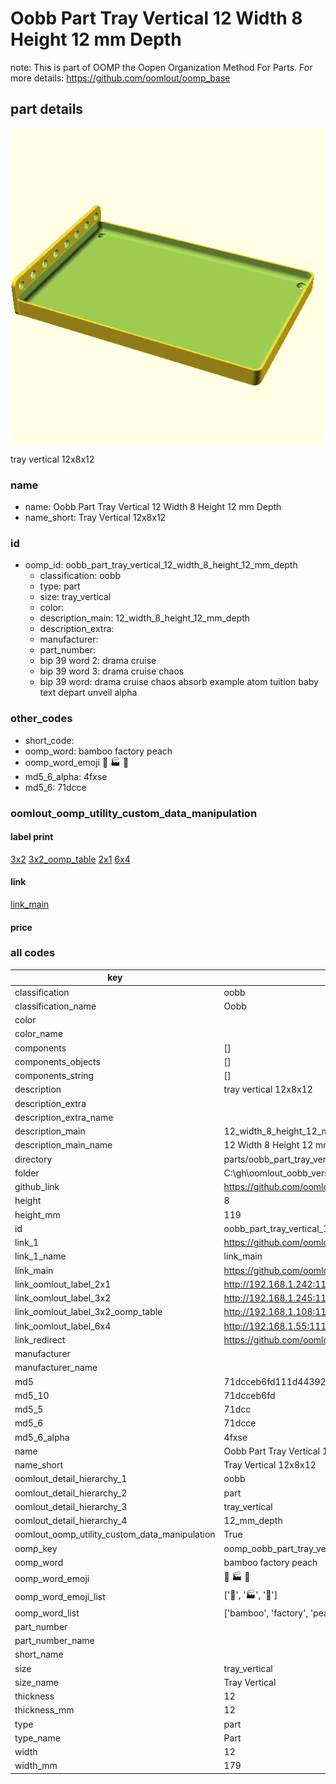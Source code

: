 # Oobb Part Tray Vertical 12 Width 8 Height 12 mm Depth  

note: This is part of OOMP the Oopen Organization Method For Parts. For more details: https://github.com/oomlout/oomp_base

##  part details
  

[![](3dpr.png)](3dpr.png)

tray vertical 12x8x12



### name
* name: Oobb Part Tray Vertical 12 Width 8 Height 12 mm Depth
* name_short: Tray Vertical 12x8x12 
### id
* oomp_id: oobb_part_tray_vertical_12_width_8_height_12_mm_depth
  * classification: oobb
  * type: part
  * size: tray_vertical
  * color: 
  * description_main: 12_width_8_height_12_mm_depth
  * description_extra: 
  * manufacturer: 
  * part_number: 
  * bip 39 word 2: drama cruise
  * bip 39 word 3: drama cruise chaos
  * bip 39 word: drama cruise chaos absorb example atom tuition baby text depart unveil alpha

### other_codes
* short_code: 
* oomp_word: bamboo factory peach
* oomp_word_emoji :bamboo: :factory: :peach:
* md5_6_alpha: 4fxse
* md5_6: 71dcce






### oomlout_oomp_utility_custom_data_manipulation
#### label print
[3x2](http://192.168.1.245:1112/?label=oomp%204fxse)
[3x2_oomp_table](http://192.168.1.108:1112/?label=oomp%204fxse)
[2x1](http://192.168.1.242:1112/?label=oomp%204fxse)
[6x4](http://192.168.1.55:1112/?label=oomp%204fxse)    

#### link

[link_main](https://github.com/oomlout/oomlout_oobb_version_4_generated_parts/tree/main/navigation_oomp/oobb/part/tray_vertical/12_width_8_height_12_mm_depth/part)                              

#### price







### all codes 
| key | value |  
| --- | --- |  
| classification | oobb |  
| classification_name | Oobb |  
| color |  |  
| color_name |  |  
| components | [] |  
| components_objects | [] |  
| components_string | [] |  
| description | tray vertical 12x8x12 |  
| description_extra |  |  
| description_extra_name |  |  
| description_main | 12_width_8_height_12_mm_depth |  
| description_main_name | 12 Width 8 Height 12 mm Depth |  
| directory | parts/oobb_part_tray_vertical_12_width_8_height_12_mm_depth |  
| folder | C:\gh\oomlout_oobb_version_4_generated_parts\parts\oobb_part_tray_vertical_12_width_8_height_12_mm_depth |  
| github_link | https://github.com/oomlout/oomlout_oomp_part_src/tree/main/parts/oobb_part_tray_vertical_12_width_8_height_12_mm_depth |  
| height | 8 |  
| height_mm | 119 |  
| id | oobb_part_tray_vertical_12_width_8_height_12_mm_depth |  
| link_1 | https://github.com/oomlout/oomlout_oobb_version_4_generated_parts/tree/main/navigation_oomp/oobb/part/tray_vertical/12_width_8_height_12_mm_depth/part |  
| link_1_name | link_main |  
| link_main | https://github.com/oomlout/oomlout_oobb_version_4_generated_parts/tree/main/navigation_oomp/oobb/part/tray_vertical/12_width_8_height_12_mm_depth/part |  
| link_oomlout_label_2x1 | http://192.168.1.242:1112/?label=oomp%204fxse |  
| link_oomlout_label_3x2 | http://192.168.1.245:1112/?label=oomp%204fxse |  
| link_oomlout_label_3x2_oomp_table | http://192.168.1.108:1112/?label=oomp%204fxse |  
| link_oomlout_label_6x4 | http://192.168.1.55:1112/?label=oomp%204fxse |  
| link_redirect | https://github.com/oomlout/oomlout_oobb_version_4_generated_parts/tree/main/parts/oobb_tray_vertical_12_08_12 |  
| manufacturer |  |  
| manufacturer_name |  |  
| md5 | 71dcceb6fd111d443927300c4c8d2a11 |  
| md5_10 | 71dcceb6fd |  
| md5_5 | 71dcc |  
| md5_6 | 71dcce |  
| md5_6_alpha | 4fxse |  
| name | Oobb Part Tray Vertical 12 Width 8 Height 12 mm Depth |  
| name_short | Tray Vertical 12x8x12  |  
| oomlout_detail_hierarchy_1 | oobb |  
| oomlout_detail_hierarchy_2 | part |  
| oomlout_detail_hierarchy_3 | tray_vertical |  
| oomlout_detail_hierarchy_4 | 12_mm_depth |  
| oomlout_oomp_utility_custom_data_manipulation | True |  
| oomp_key | oomp_oobb_part_tray_vertical_12_width_8_height_12_mm_depth |  
| oomp_word | bamboo factory peach |  
| oomp_word_emoji | :bamboo: :factory: :peach: |  
| oomp_word_emoji_list | [':bamboo:', ':factory:', ':peach:'] |  
| oomp_word_list | ['bamboo', 'factory', 'peach'] |  
| part_number |  |  
| part_number_name |  |  
| short_name |  |  
| size | tray_vertical |  
| size_name | Tray Vertical |  
| thickness | 12 |  
| thickness_mm | 12 |  
| type | part |  
| type_name | Part |  
| width | 12 |  
| width_mm | 179 |  
